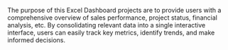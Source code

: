 The purpose of this Excel Dashboard projects are to provide users with a
comprehensive overview of sales performance, project status, financial
analysis, etc. By consolidating relevant data into a single interactive interface,
users can easily track key metrics, identify trends, and make informed
decisions.
